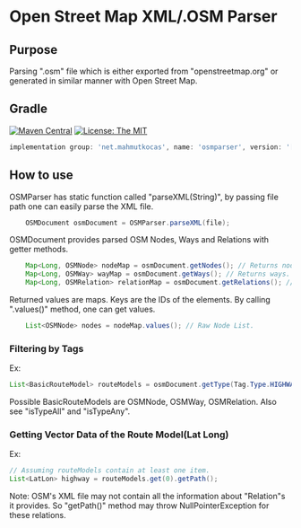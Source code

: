 # Open Street Map XML/.OSM Parser
## Purpose
Parsing ".osm" file which is either exported from "openstreetmap.org" or generated in similar manner with Open Street Map.
## Gradle
[![Maven Central](https://img.shields.io/maven-central/v/net.mahmutkocas/osmparser.svg)](https://search.maven.org/search?q=g:net.mahmutkocas)
[![License: The MIT](https://img.shields.io/badge/License-MIT-orange.svg)](https://opensource.org/licenses/MIT)
```groovy
implementation group: 'net.mahmutkocas', name: 'osmparser', version: '[VERSION]'
```
## How to use
OSMParser has static function called "parseXML(String)", by passing file path one can easily parse the XML file.

```java
    OSMDocument osmDocument = OSMParser.parseXML(file);
```
OSMDocument provides parsed OSM Nodes, Ways and Relations with getter methods.

```java
    Map<Long, OSMNode> nodeMap = osmDocument.getNodes(); // Returns nodes.
    Map<Long, OSMWay> wayMap = osmDocument.getWays(); // Returns ways.
    Map<Long, OSMRelation> relationMap = osmDocument.getRelations(); // Returns relations.
```
Returned values are maps. Keys are the IDs of the elements. By calling ".values()" method, one can get values.

```java
    List<OSMNode> nodes = nodeMap.values(); // Raw Node List.
```
### Filtering by Tags
Ex:

```java
List<BasicRouteModel> routeModels = osmDocument.getType(Tag.Type.HIGHWAY) // Only returns highways.
```
Possible BasicRouteModels are OSMNode, OSMWay, OSMRelation.  Also see "isTypeAll" and "isTypeAny".
### Getting Vector Data of the Route Model(Lat Long)
Ex:
```java
// Assuming routeModels contain at least one item.
List<LatLon> highway = routeModels.get(0).getPath();
```
Note: OSM's XML file may not contain all the information about "Relation"s it provides. So "getPath()" method may throw NullPointerException for these relations.


 

